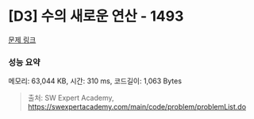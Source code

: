 # [D3] 수의 새로운 연산 - 1493 

[문제 링크](https://swexpertacademy.com/main/code/problem/problemDetail.do?contestProbId=AV2b-QGqADMBBASw) 

### 성능 요약

메모리: 63,044 KB, 시간: 310 ms, 코드길이: 1,063 Bytes



> 출처: SW Expert Academy, https://swexpertacademy.com/main/code/problem/problemList.do